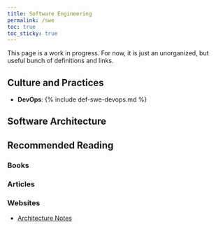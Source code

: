 ```yaml
---
title: Software Engineering
permalink: /swe
toc: true
toc_sticky: true
---
```


This page is a work in progress. For now, it is just an unorganized, but useful bunch of definitions and links.

## Culture and Practices

- **DevOps**: {% include def-swe-devops.md %}

## Software Architecture

## Recommended Reading

### Books

### Articles

### Websites

- [Architecture Notes](https://architecturenotes.co/)